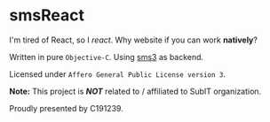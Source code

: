 # smsReact

I'm tired of React, so I *react*.
Why website if you can work __natively__?

Written in pure `Objective-C`.
Using [sms3](https://github.com/subitlab/sms3-backend) as backend.

Licensed under `Affero General Public License version 3`.

__Note:__ This project is __*NOT*__ related to / affiliated to SubIT organization.

Proudly presented by C191239.
